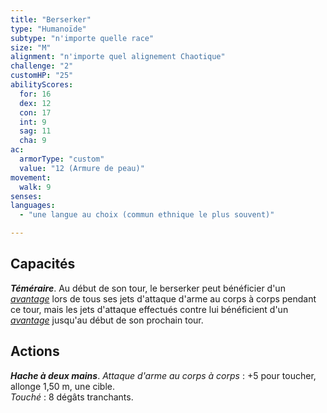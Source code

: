 ```yaml
---
title: "Berserker"
type: "Humanoïde"
subtype: "n'importe quelle race"
size: "M"
alignment: "n'importe quel alignement Chaotique"
challenge: "2"
customHP: "25"
abilityScores:
  for: 16
  dex: 12
  con: 17
  int: 9
  sag: 11
  cha: 9
ac:
  armorType: "custom"
  value: "12 (Armure de peau)"
movement:
  walk: 9
senses:
languages:
  - "une langue au choix (commun ethnique le plus souvent)"

---
```

## Capacités
_**Téméraire**_. Au début de son tour, le berserker peut bénéficier d'un [_avantage_](/utiliser-les-caracteristiques/#avantage-et-desavantage) lors de tous ses jets d'attaque d'arme au corps à corps pendant ce tour, mais les jets d'attaque effectués contre lui bénéficient d'un [_avantage_](/utiliser-les-caracteristiques/#avantage-et-desavantage) jusqu'au début de son prochain tour.

## Actions
_**Hache à deux mains**_. _Attaque d'arme au corps à corps_ : +5 pour toucher, allonge 1,50 m, une cible.  
_Touché_ : 8 dégâts tranchants.
